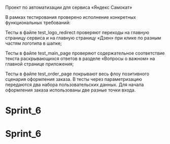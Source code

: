 Проект по автоматизации для сервиса «Яндекс Самокат»


В рамках тестирования проверено исполнение конкретных функциональных требований:

Тесты в файле test_logo_redirect проверяют переходы на главную страницу сервиса и на главную страницу «Дзен» при клике
по разным частям логотипа в шапке;

Тесты в файле test_main_page проверяют содержательное соответствие текста раскрывающихся ответов в разделе «Вопросы о
важном» на главной странице приложения;

Тесты в файле test_order_page покрывают весь флоу позитивного сценария оформления заказа. В тесты через параметризацию
передаются два набора пользовательских данных.
Для начала оформления заказа использованы две разные точки входа.
# Sprint_6
# Sprint_6
